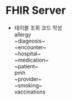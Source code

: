# FHIR Server
* 테이블 조회 코드 작성   
allergy   
~diagnosis~   
~encounter~   
~hospital~   
~medication~   
~patient~   
pmh   
~provider~   
~smoking~   
vaccinations   
